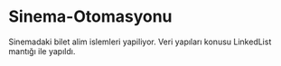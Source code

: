 # Sinema-Otomasyonu
Sinemadaki  bilet alim islemleri yapiliyor.
Veri yapıları konusu LinkedList mantığı ile yapıldı.
